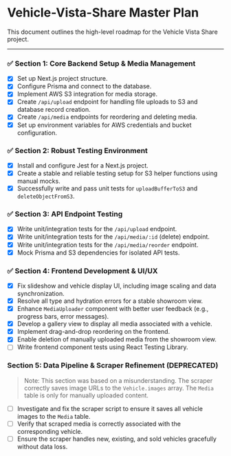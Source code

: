 # Vehicle-Vista-Share Master Plan

This document outlines the high-level roadmap for the Vehicle Vista Share project.

---

### ✅ Section 1: Core Backend Setup & Media Management
- [x] Set up Next.js project structure.
- [x] Configure Prisma and connect to the database.
- [x] Implement AWS S3 integration for media storage.
- [x] Create `/api/upload` endpoint for handling file uploads to S3 and database record creation.
- [x] Create `/api/media` endpoints for reordering and deleting media.
- [x] Set up environment variables for AWS credentials and bucket configuration.

### ✅ Section 2: Robust Testing Environment
- [x] Install and configure Jest for a Next.js project.
- [x] Create a stable and reliable testing setup for S3 helper functions using manual mocks.
- [x] Successfully write and pass unit tests for `uploadBufferToS3` and `deleteObjectFromS3`.

### ✅ Section 3: API Endpoint Testing
- [x] Write unit/integration tests for the `/api/upload` endpoint.
- [x] Write unit/integration tests for the `/api/media/:id` (delete) endpoint.
- [x] Write unit/integration tests for the `/api/media/reorder` endpoint.
- [x] Mock Prisma and S3 dependencies for isolated API tests.

### ✅ Section 4: Frontend Development & UI/UX
- [x] Fix slideshow and vehicle display UI, including image scaling and data synchronization.
- [x] Resolve all type and hydration errors for a stable showroom view.
- [x] Enhance `MediaUploader` component with better user feedback (e.g., progress bars, error messages).
- [x] Develop a gallery view to display all media associated with a vehicle.
- [x] Implement drag-and-drop reordering on the frontend.
- [x] Enable deletion of manually uploaded media from the showroom view.
- [ ] Write frontend component tests using React Testing Library.

### Section 5: Data Pipeline & Scraper Refinement (DEPRECATED)
> Note: This section was based on a misunderstanding. The scraper correctly saves image URLs to the `Vehicle.images` array. The `Media` table is only for manually uploaded content.
- [ ] Investigate and fix the scraper script to ensure it saves all vehicle images to the `Media` table.
- [ ] Verify that scraped media is correctly associated with the corresponding vehicle.
- [ ] Ensure the scraper handles new, existing, and sold vehicles gracefully without data loss.
